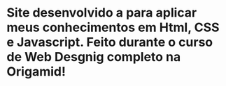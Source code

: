 # Site desenvolvido a para aplicar meus conhecimentos em Html, CSS e Javascript. Feito durante o curso de Web Desgnig completo na Origamid!
